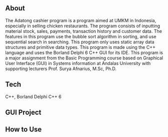 ## About

The Adatong cashier program is a program aimed at UMKM in Indonesia,
especially in selling chicken restaurants. The program consists of inputting material stock, sales, payments,
transaction history and customer data. The features in this program use the bubble sort algorithm in sorting, 
and use sequential search in searching. This program only uses static array data structures and primitive data types. 
This program is made using the C++ language and uses the Borland Delphi 6 C++ GUI for its IDE. This program is 
a major assignment from the Basic Programming course based on Graphical User Interface (GUI) in Systems information 
at Andalas University with supporting lecturers Prof. Surya Afnarius, M.Sc, Ph.D.

## Tech
C++, Borland Delphi C++ 6

## GUI Project


## How to Use
